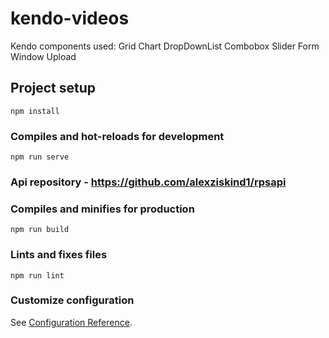 # kendo-videos

Kendo components used: 
Grid
Chart
DropDownList
Combobox
Slider
Form
Window
Upload

## Project setup
```
npm install
```

### Compiles and hot-reloads for development
```
npm run serve
```

### Api repository - https://github.com/alexziskind1/rpsapi

### Compiles and minifies for production
```
npm run build
```

### Lints and fixes files
```
npm run lint
```

### Customize configuration
See [Configuration Reference](https://cli.vuejs.org/config/).
